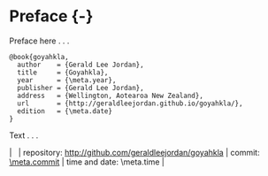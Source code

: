 # Preface {-}

Preface here . . . 

```
@book{goyahkla,
  author    = {Gerald Lee Jordan},
  title     = {Goyahkla},
  year      = {\meta.year},
  publisher = {Gerald Lee Jordan},
  address   = {Wellington, Aotearoa New Zealand},
  url       = {http://geraldleejordan.github.io/goyahkla/},
  edition   = {\meta.date}
}
```

Text . . . 


| &nbsp;
| repository: <http://github.com/geraldleejordan/goyahkla>
| commit: [\meta.commit](http://github.com/geraldleejordan/goyahkla/commit/\meta.commit)
| time and date: \meta.time
| &nbsp;
